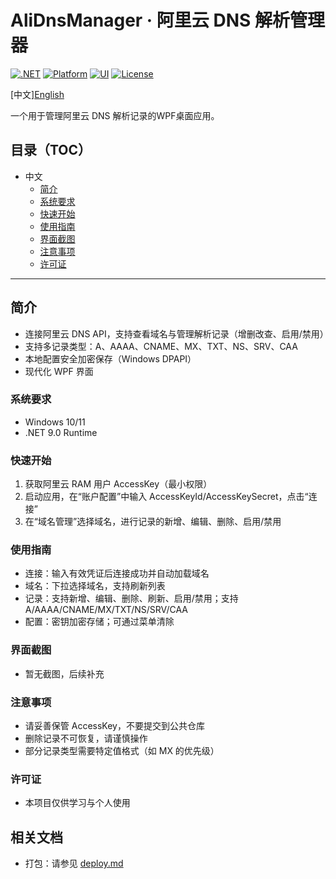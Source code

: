 # AliDnsManager · 阿里云 DNS 解析管理器

[![.NET](https://img.shields.io/badge/.NET-9.0-blue)](https://dotnet.microsoft.com/)
[![Platform](https://img.shields.io/badge/Platform-Windows%2010%2F11-informational)](#)
[![UI](https://img.shields.io/badge/UI-WPF-7952B3)](#)
[![License](https://img.shields.io/badge/License-Custom-lightgrey)](#license)

[中文][English](./readme-EN.md)


一个用于管理阿里云 DNS 解析记录的WPF桌面应用。


## 目录（TOC）

- 中文
  - [简介](#简介)
  - [系统要求](#系统要求)
  - [快速开始](#快速开始)
  - [使用指南](#使用指南)
  - [界面截图](#界面截图)
  - [注意事项](#注意事项)
  - [许可证](#许可证)


---

## 简介
- 连接阿里云 DNS API，支持查看域名与管理解析记录（增删改查、启用/禁用）
- 支持多记录类型：A、AAAA、CNAME、MX、TXT、NS、SRV、CAA
- 本地配置安全加密保存（Windows DPAPI）
- 现代化 WPF 界面

### 系统要求
- Windows 10/11
- .NET 9.0 Runtime

### 快速开始
1. 获取阿里云 RAM 用户 AccessKey（最小权限）
2. 启动应用，在“账户配置”中输入 AccessKeyId/AccessKeySecret，点击“连接”
3. 在“域名管理”选择域名，进行记录的新增、编辑、删除、启用/禁用

### 使用指南
- 连接：输入有效凭证后连接成功并自动加载域名
- 域名：下拉选择域名，支持刷新列表
- 记录：支持新增、编辑、删除、刷新、启用/禁用；支持 A/AAAA/CNAME/MX/TXT/NS/SRV/CAA
- 配置：密钥加密存储；可通过菜单清除

### 界面截图
- 暂无截图，后续补充

### 注意事项
- 请妥善保管 AccessKey，不要提交到公共仓库
- 删除记录不可恢复，请谨慎操作
- 部分记录类型需要特定值格式（如 MX 的优先级）

### 许可证
- 本项目仅供学习与个人使用

## 相关文档
- 打包：请参见 [deploy.md](./deploy.md)
